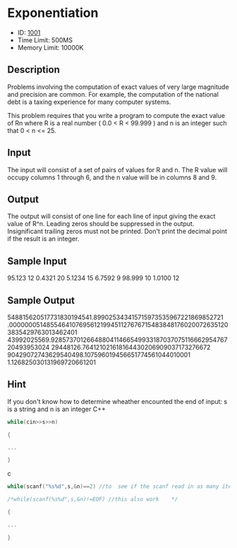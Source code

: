 # Exponentiation

- ID: [1001](http://poj.org/problem?id=1001)
- Time Limit: 500MS
- Memory Limit: 10000K

## Description

Problems involving the computation of exact values of very large magnitude and precision are common. For example, the computation of the national debt is a taxing experience for many computer systems.

This problem requires that you write a program to compute the exact value of Rn where R is a real number ( 0.0 < R < 99.999 ) and n is an integer such that 0 < n <= 25.

## Input

The input will consist of a set of pairs of values for R and n. The R value will occupy columns 1 through 6, and the n value will be in columns 8 and 9.

## Output

The output will consist of one line for each line of input giving the exact value of R^n. Leading zeros should be suppressed in the output. Insignificant trailing zeros must not be printed. Don't print the decimal point if the result is an integer.

## Sample Input

95.123 12
0.4321 20
5.1234 15
6.7592  9
98.999 10
1.0100 12

## Sample Output

548815620517731830194541.899025343415715973535967221869852721
.00000005148554641076956121994511276767154838481760200726351203835429763013462401
43992025569.928573701266488041146654993318703707511666295476720493953024
29448126.764121021618164430206909037173276672
90429072743629540498.107596019456651774561044010001
1.126825030131969720661201

## Hint

If you don't know how to determine wheather encounted the end of input:
s is a string and n is an integer
C++
```c++
while(cin>>s>>n)

{

...

}
```

c
```c
while(scanf("%s%d",s,&n)==2) //to  see if the scanf read in as many items as you want

/*while(scanf(%s%d",s,&n)!=EOF) //this also work    */

{

...

}
```
